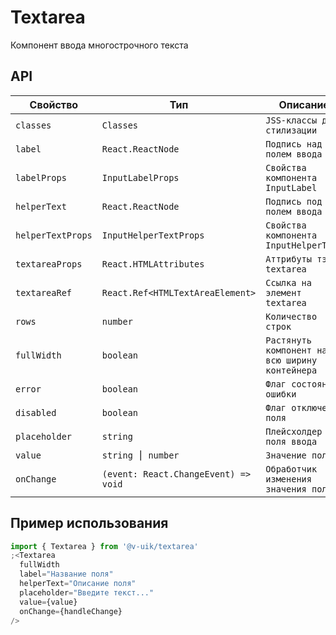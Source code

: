 # Textarea

Компонент ввода многострочного текста

## API

| Свойство          | Тип                                  | Описание                                       |
| ----------------- | ------------------------------------ | ---------------------------------------------- |
| `classes`         | `Classes`                            | `JSS-классы для стилизации`                    |
| `label`           | `React.ReactNode`                    | `Подпись над полем ввода`                      |
| `labelProps`      | `InputLabelProps`                    | `Свойства компонента InputLabel`               |
| `helperText`      | `React.ReactNode`                    | `Подпись под полем ввода`                      |
| `helperTextProps` | `InputHelperTextProps`               | `Свойства компонента InputHelperText`          |
| `textareaProps`   | `React.HTMLAttributes`               | `Аттрибуты тэга textarea`                      |
| `textareaRef`     | `React.Ref<HTMLTextAreaElement>`     | `Ссылка на элемент textarea`                   |
| `rows`            | `number`                             | `Количество строк`                             |
| `fullWidth`       | `boolean`                            | `Растянуть компонент на всю ширину контейнера` |
| `error`           | `boolean`                            | `Флаг состояния ошибки`                        |
| `disabled`        | `boolean`                            | `Флаг отключения поля`                         |
| `placeholder`     | `string`                             | `Плейсхолдер поля ввода`                       |
| `value`           | `string ⎮ number`                    | `Значение поля`                                |
| `onChange`        | `(event: React.ChangeEvent) => void` | `Обработчик изменения значения поля`           |

## Пример использования

```javascript
import { Textarea } from '@v-uik/textarea'
;<Textarea
  fullWidth
  label="Название поля"
  helperText="Описание поля"
  placeholder="Введите текст..."
  value={value}
  onChange={handleChange}
/>
```

